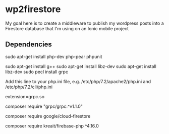 # wp2firestore

My goal here is to create a middleware to publish my wordpress posts into a Firestore database that I'm using on an Ionic mobile project



## Dependencies

sudo apt-get install php-dev php-pear phpunit

sudo apt-get install g++
sudo apt-get install libz-dev
sudo apt-get install libz-dev
sudo pecl install grpc

Add this line to your php.ini file, e.g. /etc/php/7.2/apache2/php.ini and /etc/php/7.2/cli/php.ini

extension=grpc.so

composer require "grpc/grpc:^v1.1.0"

composer require google/cloud-firestore

composer require kreait/firebase-php ^4.16.0

